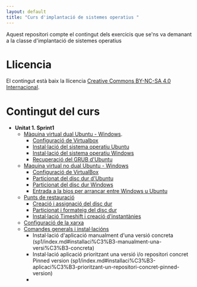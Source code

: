 ```yaml
---
layout: default
title: "Curs d'implantació de sistemes operatius "
---
```


Aquest repositori compte el contingut dels exercicis que se'ns va demanant a la classe d'implantació de sistemes operatius

# Llicencia

El contingut està baix la llicencia [Creative Commons BY-NC-SA 4.0 Internacional](LICENSE.md).

# Contingut del curs
- **Unitat 1. Sprint1**
   - [Màquina virtual dual Ubuntu - Windows](sp1/index.md).
      - [Configuració de Virtualbox](sp1/index.md#configuraci%C3%B3-de-virtualbox)
      - [Instal·lació del sistema operatiu Ubuntu](sp1/index.md#installaci%C3%B3-del-sistema-operatiu-ubuntu)
      - [Instal·lació del sistema operatiu Windows](sp1/index.md#installacio-del-sistema-operatiu-windows-a-la-m%C3%A0quina-virtual)
      - [Recuperació del GRUB d'Ubuntu](sp1/index.md#recuperaci%C3%B3-del-grub-dubuntu)
   - [Maquina virtual no dual Ubuntu - Windows](sp1/index.md#virtual-amb-dos-sistemes-operatius-amb-arrancada-independent)
      - [Configuració de VirtualBox](sp1/index.md#configuraci%C3%B3-de-virtualbox-1)
      - [Particionat del disc dur d'Ubuntu](sp1/index.md#particionat-del-disc-de-lubuntu)
      - [Particionat del disc dur Windows](sp1/index.md#particionat-del-disc-del-windows-10)
      - [Entrada a la bios per arrancar entre Windows u Ubuntu](sp1/index.md#entrada-a-la-bios-per-a-canviar-entre-sistemes-operatius)
   - [Punts de restauració](sp1/index.md#punts-de-restauraci%C3%B3)
       - [Creació i assignació del disc dur](sp1/index.md#creaci%C3%B3-i-assignaci%C3%B3-del-disc-dur)
       - [Particionat i formateig del disc dur](sp1/index.md#particionat-i-formateig-del-disc-dur)
       - [Instal·lació Timeshift i creació d'instantànies](sp1/index.md#installaci%C3%B3-timeshift-i-creaci%C3%B3-dinstant%C3%A0nies)
    - [Configuració de la xarxa](sp1/index.md#configuraci%C3%B3-de-la-xarxa)
    - [Comandes generals i instal·lacións](sp1/index.md#comandes-generals-i-installacions)
       - Instal·lació d'aplicació manualment d'una versió concreta (sp1/index.md#installaci%C3%B3-manualment-una-versi%C3%B3-concreta)
       - Instal·lació aplicació prioritzant una versió i/o repositori concret Pinned version (sp1/index.md#installaci%C3%B3-aplicaci%C3%B3-prioritzant-un-repositori-concret-pinned-version)
       - 



